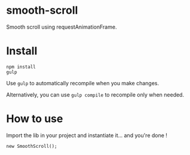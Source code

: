 # smooth-scroll
Smooth scroll using requestAnimationFrame.

# Install

```
npm install
gulp
```
Use `gulp` to automatically recompile when you make changes.

Alternatively, you can use `gulp compile` to recompile only when needed.

# How to use

Import the lib in your project and instantiate it... and you're done !

```
new SmoothScroll();
```
